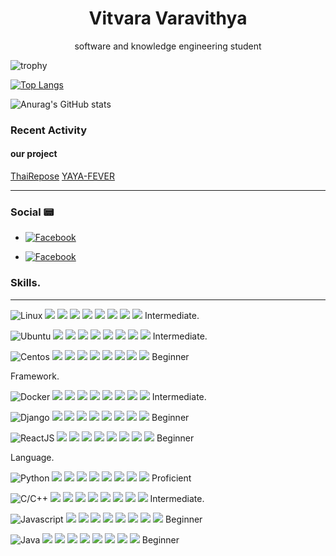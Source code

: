 <h1 align="center"> Vitvara Varavithya</h1>
<p align="center"> software and knowledge engineering student <p>
  

  
![trophy](https://github-profile-trophy.vercel.app/?username=vitvara&row=7&column=7&theme=darkhub)

[![Top Langs](https://github-readme-stats.vercel.app/api/top-langs/?username=vitvara&layout=compact&theme=radical)](https://github.com/vitvara/github-readme-stats)

![Anurag's GitHub stats](https://github-readme-stats.vercel.app/api?username=vitvara&theme=dracula)

### Recent Activity
<!--START_SECTION:activity-->
#### our project
[ThaiRepose](https://thairepose.com/)
  [YAYA-FEVER](https://github.com/YAYA-FEVER)
<!--END_SECTION:activity-->
---
### Social :pager:
- [![Facebook](https://img.shields.io/badge/-Facebook-1877F2?style=flat&logo=Facebook&logoColor=white)](https://www.facebook.com/GRIDVaravithya/)

- [![Facebook](https://img.shields.io/badge/-Instagram-E4405F?style=flat&logo=Instagram&logoColor=white)](https://www.instagram.com/vitvara_v/?hl=en)

### Skills.
 ---
![Linux](https://img.shields.io/badge/-Linux-FCC624?style=flat-square&logo=Linux&logoColor=white)
![](https://img.shields.io/badge/--0066CC?style=flat-square&logo=&logoColor=white)
![](https://img.shields.io/badge/--0066CC?style=flat-square&logo=&logoColor=white)
![](https://img.shields.io/badge/--0066CC?style=flat-square&logo=&logoColor=white)
![](https://img.shields.io/badge/--0066CC?style=flat-square&logo=&logoColor=white)
![](https://img.shields.io/badge/--ffffff?style=flat-square&logo=&logoColor=white)
![](https://img.shields.io/badge/--ffffff?style=flat-square&logo=&logoColor=white)
![](https://img.shields.io/badge/--ffffff?style=flat-square&logo=&logoColor=white)
![](https://img.shields.io/badge/--ffffff?style=flat-square&logo=&logoColor=white)
 Intermediate.
  
 ![Ubuntu](https://img.shields.io/badge/-Ubuntu-E95420?style=flat-square&logo=Ubuntu&logoColor=white)
 ![](https://img.shields.io/badge/--0066CC?style=flat-square&logo=&logoColor=white)
![](https://img.shields.io/badge/--0066CC?style=flat-square&logo=&logoColor=white)
![](https://img.shields.io/badge/--0066CC?style=flat-square&logo=&logoColor=white)
![](https://img.shields.io/badge/--0066CC?style=flat-square&logo=&logoColor=white)
![](https://img.shields.io/badge/--ffffff?style=flat-square&logo=&logoColor=white)
![](https://img.shields.io/badge/--ffffff?style=flat-square&logo=&logoColor=white)
![](https://img.shields.io/badge/--ffffff?style=flat-square&logo=&logoColor=white)
![](https://img.shields.io/badge/--ffffff?style=flat-square&logo=&logoColor=white)
 Intermediate. 
  
![Centos](https://img.shields.io/badge/-CentOS-262577?style=flat-square&logo=CentOS&logoColor=white)
      ![](https://img.shields.io/badge/--0066CC?style=flat-square&logo=&logoColor=white)
![](https://img.shields.io/badge/--0066CC?style=flat-square&logo=&logoColor=white)
![](https://img.shields.io/badge/--ffffff?style=flat-square&logo=&logoColor=white)
![](https://img.shields.io/badge/--ffffff?style=flat-square&logo=&logoColor=white)
![](https://img.shields.io/badge/--ffffff?style=flat-square&logo=&logoColor=white)
![](https://img.shields.io/badge/--ffffff?style=flat-square&logo=&logoColor=white)
![](https://img.shields.io/badge/--ffffff?style=flat-square&logo=&logoColor=white)
![](https://img.shields.io/badge/--ffffff?style=flat-square&logo=&logoColor=white)
 Beginner
  


  
Framework.

![Docker](https://img.shields.io/badge/-Docker-3776AB?style=flat-square&logo=Docker&logoColor=white)
![](https://img.shields.io/badge/--0066CC?style=flat-square&logo=&logoColor=white)
![](https://img.shields.io/badge/--0066CC?style=flat-square&logo=&logoColor=white)
![](https://img.shields.io/badge/--0066CC?style=flat-square&logo=&logoColor=white)
![](https://img.shields.io/badge/--0066CC?style=flat-square&logo=&logoColor=white)
![](https://img.shields.io/badge/--ffffff?style=flat-square&logo=&logoColor=white)
![](https://img.shields.io/badge/--ffffff?style=flat-square&logo=&logoColor=white)
![](https://img.shields.io/badge/--ffffff?style=flat-square&logo=&logoColor=white)
![](https://img.shields.io/badge/--ffffff?style=flat-square&logo=&logoColor=white)
Intermediate.
  
![Django](https://img.shields.io/badge/-Django-092E20?style=flat-square&logo=Django&logoColor=white)
![](https://img.shields.io/badge/--0066CC?style=flat-square&logo=&logoColor=white)
![](https://img.shields.io/badge/--0066CC?style=flat-square&logo=&logoColor=white)
![](https://img.shields.io/badge/--ffffff?style=flat-square&logo=&logoColor=white)
![](https://img.shields.io/badge/--ffffff?style=flat-square&logo=&logoColor=white)
![](https://img.shields.io/badge/--ffffff?style=flat-square&logo=&logoColor=white)
![](https://img.shields.io/badge/--ffffff?style=flat-square&logo=&logoColor=white)
![](https://img.shields.io/badge/--ffffff?style=flat-square&logo=&logoColor=white)
![](https://img.shields.io/badge/--ffffff?style=flat-square&logo=&logoColor=white)
 Beginner
  
![ReactJS](https://img.shields.io/badge/-ReactJS-61DAFB?style=flat-square&logo=React&logoColor=white)
![](https://img.shields.io/badge/--0066CC?style=flat-square&logo=&logoColor=white)
![](https://img.shields.io/badge/--0066CC?style=flat-square&logo=&logoColor=white)
![](https://img.shields.io/badge/--ffffff?style=flat-square&logo=&logoColor=white)
![](https://img.shields.io/badge/--ffffff?style=flat-square&logo=&logoColor=white)
![](https://img.shields.io/badge/--ffffff?style=flat-square&logo=&logoColor=white)
![](https://img.shields.io/badge/--ffffff?style=flat-square&logo=&logoColor=white)
![](https://img.shields.io/badge/--ffffff?style=flat-square&logo=&logoColor=white)
![](https://img.shields.io/badge/--ffffff?style=flat-square&logo=&logoColor=white)
 Beginner
  

  
Language.
  
![Python](https://img.shields.io/badge/-Python-3776AB?style=flat-square&logo=Python&logoColor=white)
![](https://img.shields.io/badge/--0066CC?style=flat-square&logo=&logoColor=white)
![](https://img.shields.io/badge/--0066CC?style=flat-square&logo=&logoColor=white)
![](https://img.shields.io/badge/--0066CC?style=flat-square&logo=&logoColor=white)
![](https://img.shields.io/badge/--0066CC?style=flat-square&logo=&logoColor=white)
![](https://img.shields.io/badge/--0066CC?style=flat-square&logo=&logoColor=white)
![](https://img.shields.io/badge/--0066CC?style=flat-square&logo=&logoColor=white)
![](https://img.shields.io/badge/--ffffff?style=flat-square&logo=&logoColor=white)
![](https://img.shields.io/badge/--ffffff?style=flat-square&logo=&logoColor=white) Proficient

![C/C++](https://img.shields.io/badge/-C/C++-A8B9CC?style=flat-square&logo=C&logoColor=white)
![](https://img.shields.io/badge/--0066CC?style=flat-square&logo=&logoColor=white)
![](https://img.shields.io/badge/--0066CC?style=flat-square&logo=&logoColor=white)
![](https://img.shields.io/badge/--0066CC?style=flat-square&logo=&logoColor=white)
![](https://img.shields.io/badge/--0066CC?style=flat-square&logo=&logoColor=white)
![](https://img.shields.io/badge/--ffffff?style=flat-square&logo=&logoColor=white)
![](https://img.shields.io/badge/--ffffff?style=flat-square&logo=&logoColor=white)
![](https://img.shields.io/badge/--ffffff?style=flat-square&logo=&logoColor=white)
![](https://img.shields.io/badge/--ffffff?style=flat-square&logo=&logoColor=white)
Intermediate.
  
![Javascript](https://img.shields.io/badge/-Javascript-F7DF1E?style=flat-square&logo=Javascript&logoColor=white)
![](https://img.shields.io/badge/--0066CC?style=flat-square&logo=&logoColor=white)
![](https://img.shields.io/badge/--0066CC?style=flat-square&logo=&logoColor=white)
![](https://img.shields.io/badge/--ffffff?style=flat-square&logo=&logoColor=white)
![](https://img.shields.io/badge/--ffffff?style=flat-square&logo=&logoColor=white)
![](https://img.shields.io/badge/--ffffff?style=flat-square&logo=&logoColor=white)
![](https://img.shields.io/badge/--ffffff?style=flat-square&logo=&logoColor=white)
![](https://img.shields.io/badge/--ffffff?style=flat-square&logo=&logoColor=white)
![](https://img.shields.io/badge/--ffffff?style=flat-square&logo=&logoColor=white)
 Beginner
  
![Java](https://img.shields.io/badge/-Java-007396?style=flat-square&logo=Java&logoColor=red)
![](https://img.shields.io/badge/--0066CC?style=flat-square&logo=&logoColor=white)
![](https://img.shields.io/badge/--0066CC?style=flat-square&logo=&logoColor=white)
![](https://img.shields.io/badge/--ffffff?style=flat-square&logo=&logoColor=white)
![](https://img.shields.io/badge/--ffffff?style=flat-square&logo=&logoColor=white)
![](https://img.shields.io/badge/--ffffff?style=flat-square&logo=&logoColor=white)
![](https://img.shields.io/badge/--ffffff?style=flat-square&logo=&logoColor=white)
![](https://img.shields.io/badge/--ffffff?style=flat-square&logo=&logoColor=white)
![](https://img.shields.io/badge/--ffffff?style=flat-square&logo=&logoColor=white)
 Beginner
  

